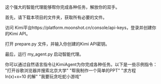 这个强大的智能代理能够帮你完成各种任务，解放你的双手。

首先，请下载本项目的文件夹，获取所有必要的文件。

访问 Kimi平台https://platform.moonshot.cn/console/api-keys，登录并创建你的Kimi API。

打开 prepare.py 文件，并输入你创建的Kimi API密钥。

最后，运行 my_agent.py 启动智能代理。

你可以通过自然语言指令让KimiAgent为你完成各种任务。以下是一些示例指令：
"打开谷歌浏览器并搜索北京大学"
"帮我制作一个简单的PPT"
"求方程 ln(x)+x=10 的解"
"我要玩贪吃蛇小游戏"
